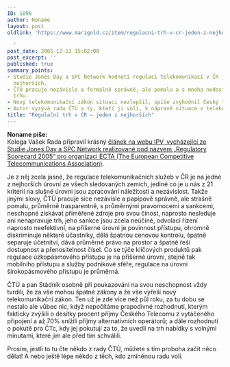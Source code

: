 ```yaml
---
ID: 1896
author: Noname
layout: post
oldlink: 'https://www.marigold.cz/item/regulacni-trh-v-cr-jeden-z-nejhorsich

  '
post_date: 2005-12-13 15:02:08
post_excerpt: ''
published: true
summary_points:
- Studie Jones Day a SPC Network hodnotí regulaci telekomunikací v ČR jako jednu z
  nejhorších.
- ČTÚ pracuje nezávisle a formálně správně, ale pomalu a s mnoha nedostatky v regulaci
  trhu.
- Nový telekomunikační zákon situaci nezlepšil, spíše zvýhodnil Český Telecom.
- Autor vyzývá radu ČTÚ a ty, kteří ji volí, k nápravě situace v telekomunikacích.
title: "Regulační trh v ČR – jeden z nejhorších"
---
```


<p><strong>Noname píše:</strong><br/> Kolega Vašek Rada připravil krásný <a href="http://www.internetprovsechny.cz/clanek.php?cid=147">článek na webu IPV, vycházející ze Studie Jones Day a SPC Network realizované pod názvem „Regulatory Scorecard 2005“ pro organizaci ECTA (The European Competitive Telecommunications Association)</a>.</p>

<p>Je z něj zcela jasné, že regulace telekomunikačních služeb v ČR je na jedné z nejhorších úrovní ze všech sledovaných zemích, jediné co je u nás z 21 kritérií na slušné úrovni jsou zpracování náležitostí a nezávislost. Takže jinými slovy, ČTÚ pracuje sice nezávisle a papípově správně, ale strašně pomalu, průměrně trasparentně, s průměrnými pravomocemi a sankcemi, neschopné získávat přiměřené zdroje pro svou činost, naprosto nesleduje ani nenapravuje trh, jeho sankce jsou zcela neúčiné, odvolací řízení naprosto neefektivní, na příšerné úrovni je povinnost přístupu, ohromně diskriminuje některé účastníky, dělá špatnou cenovou kontrolu, špatně separuje účetnitví, dává průměrné právo na prostor a špatně řeší dostupnost a přenositelnost čísel. Co se týče klíčových produktů pak regulace úzkopásmového přístupu je na příšerné úrovni, stejně tak mobilního přístupu a služby podnikové sféře, regulace na úrovni širokopásmového přístupu je průměrná.</p>

<p>ČTÚ a pan Stádník osobně při poukazování na svou neschopnost vždy tvrdili, že za vše mohou špatné zákony a že vše vyřeší nový telekomunikační zákon. Ten už je zde více než půl roku, za tu dobu se nestalo ale vůbec nic, když nepočítáme prapodivné rozhodnutí, kterým fakticky zvýšili o desítky procent příjmy Českého Telecomu z vytáčeného připojení a až 70% snížili příjmy alternativních operátorů; a dále rozhodnutí o pokutě pro ČTc, kdy jej pokutují za to, že uvedli na trh nabídky s volnými minutami, které jim ale před tím schválili.</p>

<p>Prosím, jestli to tu čte někdo z rady ČTÚ, můžete s tím proboha začít něco dělat! A nebo ještě lépe někdo z těch, kdo zmíněnou radu volí.</p>